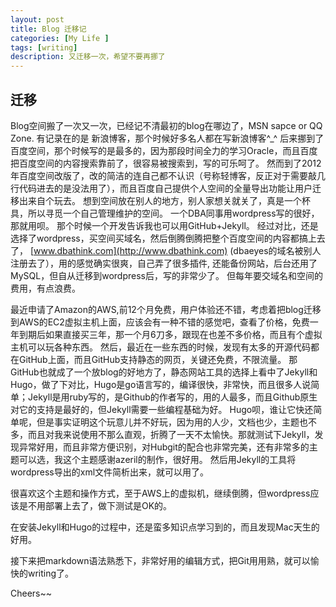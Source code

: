 ```yaml
---
layout: post
title: Blog 迁移记
categories: [My Life ]
tags: [writing]
description: 又迁移一次，希望不要再挪了
---
```


## 迁移

Blog空间搬了一次又一次，已经记不清最初的blog在哪边了，MSN sapce or QQ Zone. 有记录在的是 新浪博客，那个时候好多名人都在写新浪博客^_^ 后来挪到了百度空间，那个时候写的是最多的，因为那段时间全力的学习Oracle，而且百度把百度空间的内容搜索靠前了，很容易被搜索到，写的可乐呵了。 然而到了2012年百度空间改版了，改的简洁的连自己都不认识（号称轻博客，反正对于需要敲几行代码进去的是没法用了），而且百度自己提供个人空间的全量导出功能让用户迁移出来自个玩去。  想到空间放在别人的地方，别人家想关就关了，真是一个杯具，所以寻觅一个自己管理维护的空间。 一个DBA同事用wordpress写的很好，那就用呗。 那个时候一个开发告诉我也可以用GitHub+Jekyll。 经过对比，还是选择了wordpress，买空间买域名，然后倒腾倒腾把整个百度空间的内容都搞上去了， [www.dbathink.com](http://www.dbathink.com) (dbaeyes的域名被别人注册去了），用的感觉确实很爽，自己弄了很多插件, 还能备份网站，后台还用了MySQL，但自从迁移到wordpress后，写的非常少了。 但每年要交域名和空间的费用，有点浪费。 

最近申请了Amazon的AWS,前12个月免费，用户体验还不错，考虑着把blog迁移到AWS的EC2虚拟主机上面，应该会有一种不错的感觉吧，查看了价格，免费一年到期后如果直接买三年，那一个月6刀多，跟现在也差不多价格，而且有个虚拟主机可以玩各种东西。 然后，最近在一些东西的时候，发现有太多的开源代码都在GitHub上面，而且GitHub支持静态的网页，关键还免费，不限流量。 那GitHub也就成了一个放blog的好地方了，静态网站工具的选择上看中了Jekyll和Hugo，做了下对比，Hugo是go语言写的，编译很快，非常快，而且很多人说简单；Jekyll是用ruby写的，是Github的作者写的，用的人最多，而且Github原生对它的支持是最好的，但Jekyll需要一些编程基础为好。 Hugo呗，谁让它快还简单呢，但是事实证明这个玩意儿并不好玩，因为用的人少，文档也少，主题也不多，而且对我来说使用不那么直观，折腾了一天不太愉快。那就测试下Jekyll，发现异常好用，而且非常方便识别，对Hubgit的配合也非常完美，还有非常多的主题可以选，我这个主题感谢azeril的制作，很好用。 然后用Jekyll的工具将wordpress导出的xml文件简析出来，就可以用了。 

很喜欢这个主题和操作方式，至于AWS上的虚拟机，继续倒腾，但wordpress应该是不用部署上去了，做下测试是OK的。 

在安装Jekyll和Hugo的过程中，还是蛮多知识点学习到的，而且发现Mac天生的好用。 

接下来把markdown语法熟悉下，非常好用的编辑方式，把Git用用熟，就可以愉快的writing了。

Cheers~~
